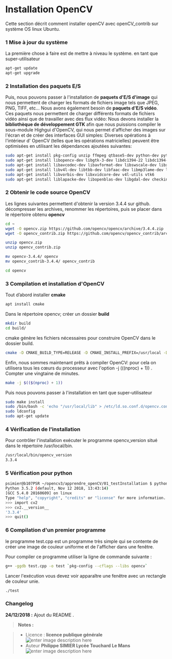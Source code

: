 ﻿Installation OpenCV
===================
Cette section décrit comment installer openCV avec openCV_contrib sur système OS linux Ubuntu.
 
### 1 Mise à jour du système
La première chose à faire est de mettre à niveau le système.
en tant que super-utilisateur
```bash
apt-get update
apt-get upgrade
```
### 2 Installation des paquets E/S
Puis, nous pouvons passer à l'installation de **paquets d'E/S d'image** qui nous permettent de charger les formats de fichiers image tels que JPEG, PNG, TIFF, etc...
Nous avons également besoin de **paquets d'E/S vidéo**. Ces paquets nous permettent de charger différents formats de fichiers vidéo ainsi que de travailler avec des flux vidéo:
Nous devons installer la **bibliothèque de développement GTK** afin que nous puissions compiler le sous-module Highgui d'OpenCV, qui nous permet d'afficher des images sur l'écran et de créer des interfaces GUI simples:
Diverses opérations à l'intérieur d' OpenCV (telles que les opérations matricielles) peuvent être optimisées en utilisant les dépendances ajoutées suivantes:

```bash
sudo apt-get install pkg-config unzip ffmpeg qtbase5-dev python-dev python3-dev python-numpy python3-numpy
sudo apt-get install libopencv-dev libgtk-3-dev libdc1394-22 libdc1394-22-dev libjpeg-dev libpng12-dev libtiff5-dev libjasper-dev
sudo apt-get install libavcodec-dev libavformat-dev libswscale-dev libxine2-dev libgstreamer0.10-dev libgstreamer-plugins-base0.10-dev
sudo apt-get install libv4l-dev libtbb-dev libfaac-dev libmp3lame-dev libopencore-amrnb-dev libopencore-amrwb-dev libtheora-dev
sudo apt-get install libvorbis-dev libxvidcore-dev v4l-utils vtk6
sudo apt-get install liblapacke-dev libopenblas-dev libgdal-dev checkinstall
```

### 2 Obtenir le code source OpenCV

Les lignes suivantes permettent d'obtenir la version 3.4.4 sur github.
décompresser les archives, renommer les répertoires, puis se placer dans le répertoire obtenu **opencv**
```bash
cd ~
wget -O opencv.zip https://github.com/opencv/opencv/archive/3.4.4.zip
wget -O opencv_contrib.zip https://github.com/opencv/opencv_contrib/archive/3.4.4.zip

unzip opencv.zip
unzip opencv_contrib.zip

mv opencv-3.4.4/ opencv
mv opencv_contrib-3.4.4/ opencv_contrib

cd opencv
```
### 3 Compilation et installation d'OpenCV

Tout d’abord installer **cmake**
```bash
apt install cmake
```
Dans le répertoire opencv;  créer un dossier **build** 
```bash
mkdir build
cd build/
```
cmake génère les fichiers nécessaires pour construire OpenCV dans le dossier build.
```bash    
cmake -D CMAKE_BUILD_TYPE=RELEASE -D CMAKE_INSTALL_PREFIX=/usr/local -D FORCE_VTK=ON -D WITH_TBB=ON -D WITH_V4L=ON -D WITH_QT=ON -D WITH_OPENGL=ON -D WITH_CUBLAS=ON -D CUDA_NVCC_FLAGS="-D_FORCE_INLINES" -D WITH_GDAL=ON -D WITH_XINE=ON -D OPENCV_EXTRA_MODULES_PATH=~/opencv_contrib/modules  -D BUILD_EXAMPLES=ON ..
```
Enfin, nous sommes maintenant prêts à compiler OpenCV: pour cela on utilisera tous les cœurs du processeur avec l'option -j $(($(nproc) + 1)) .  Compter une vingtaine de minutes.

```bash
make -j $(($(nproc) + 1))
```
Puis nous pouvons passer à l'installation en tant que super-utilisateur
```bash
sudo make install
sudo /bin/bash -c 'echo "/usr/local/lib" > /etc/ld.so.conf.d/opencv.conf'
sudo ldconfig
sudo apt-get update
```
### 4 Vérification de l'installation

Pour contrôler l'installation exécuter le programme opencv_version situé dans le répertoire /usr/local/bin.
```bash
/usr/local/bin/opencv_version
3.3.4
```
### 5 Vérification pour python

```bash
psimier@b107PSR ~/opencv3/apprendre_openCV/01_testInstallation $ python3
Python 3.5.2 (default, Nov 12 2018, 13:43:14) 
[GCC 5.4.0 20160609] on linux
Type "help", "copyright", "credits" or "license" for more information.
>>> import cv2
>>> cv2.__version__
'3.3.4'
>>> quit()
```

### 6 Compilation d'un premier programme
le programme test.cpp est un programme très simple qui se contente de créer une image de couleur uniforme et de l'afficher dans une fenêtre.

Pour compiler ce programme utiliser la ligne de commande suivante :
```bash
g++ -ggdb test.cpp -o test `pkg-config --cflags --libs opencv`
```
Lancer l'exécution vous devez voir apparaître une fenêtre avec un rectangle de couleur unie.
```bash
./test
```

### Changelog

 **24/12/2018 :** Ajout du README . 
 
 
> **Notes :**


> - Licence : **licence publique générale** ![enter image description here](https://img.shields.io/badge/licence-GPL-green.svg)
> - Auteur **Philippe SIMIER Lycée Touchard Le Mans**
>  ![enter image description here](https://img.shields.io/badge/built-passing-green.svg)
<!-- TOOLBOX 

Génération des badges : https://shields.io/
Génération de ce fichier : https://stackedit.io/editor#


